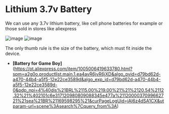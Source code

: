 # Lithium 3.7v Battery

We can use any 3.7v lithium battery, like cell phone batteries for example or those sold in stores like aliexpress

![image](https://github.com/Vininess/USB-Charger-to-2x-AA-batteries/assets/35041490/9beed4f8-1e5e-453a-9953-b6eeda8af30a)
![image](https://github.com/Vininess/USB-Charger-to-2x-AA-batteries/assets/35041490/546bf19f-ead1-43aa-b5ef-ce87eefb25bd)

The only thumb rule is the size of the battery, which must fit inside the device.
- **[Battery for Game Boy]**(https://pt.aliexpress.com/item/1005006419633780.html?spm=a2g0o.productlist.main.1.ea4avR6jvR6jXD&algo_pvid=d79bd62d-a470-44b4-a5f5-12e22ce3589d&algo_exp_id=d79bd62d-a470-44b4-a5f5-12e22ce3589d-0&pdp_npi=4%40dis%21BRL%2115.00%219.00%21%21%2120.54%2112.32%21%402101c6e317120980809088345e477a%2112000037099662721%21sea%21BR%21169598295%21&curPageLogUid=jAI6z4dSA1CX&utparam-url=scene%3Asearch%7Cquery_from%3A)
